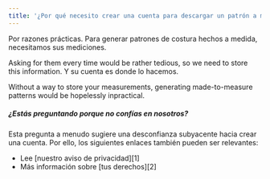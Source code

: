 ```yaml
---
title: '¿Por qué necesito crear una cuenta para descargar un patrón a medida?'
---
```


Por razones prácticas. Para generar patrones de costura hechos a medida, necesitamos sus mediciones.

Asking for them every time would be rather tedious, so we need to store this information. Y su cuenta es donde lo hacemos.

Without a way to store your measurements, generating made-to-measure patterns would be hopelessly inpractical.

<Note>

##### ¿Estás preguntando porque no confías en nosotros?

Esta pregunta a menudo sugiere una desconfianza subyacente hacia
crear una cuenta. Por ello, los siguientes enlaces también pueden ser relevantes:

- Lee [nuestro aviso de privacidad][1]
- Más información sobre [tus derechos][2]

</Note>
